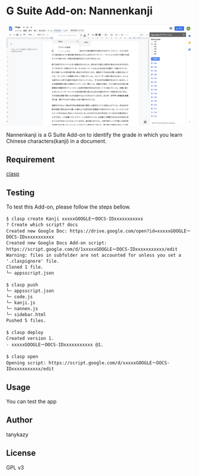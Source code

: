 # G Suite Add-on: Nannenkanji

![screenshot](screenshot.png)

Nannenkanji is a G Suite Add-on to identify the grade in which you learn Chinese characters(kanji) in a document.

## Requirement

[clasp](https://github.com/google/clasp/)

## Testing

To test this Add-on, please follow the steps bellow.

```
$ clasp create Kanji xxxxxGOOGLEーDOCS-IDxxxxxxxxxxx
? Create which script? docs
Created new Google Doc: https://drive.google.com/open?id=xxxxxGOOGLEーDOCS-IDxxxxxxxxxxx
Created new Google Docs Add-on script: https://script.google.com/d/1xxxxxGOOGLEーDOCS-IDxxxxxxxxxxx/edit
Warning: files in subfolder are not accounted for unless you set a '.claspignore' file.
Cloned 1 file.
└─ appsscript.json

$ clasp push
└─ appsscript.json
└─ code.js
└─ kanji.js
└─ nannen.js
└─ sidebar.html
Pushed 5 files.

$ clasp deploy
Created version 1.
- xxxxxGOOGLEーDOCS-IDxxxxxxxxxxx @1.

$ clasp open
Opening script: https://script.google.com/d/xxxxxGOOGLEーDOCS-IDxxxxxxxxxxx/edit
```

## Usage

You can test the app 

## Author

tanykazy

## License

GPL v3
